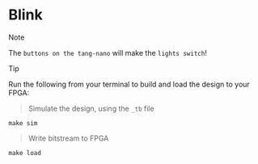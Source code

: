 # Blink

> [!NOTE]
> The `buttons on the tang-nano` will make the `lights switch`!

> [!TIP]
> Run the following from your terminal to build and load the design to your FPGA:

> Simulate the design, using the `_tb` file
```
make sim
```
> Write bitstream to FPGA
```
make load
```